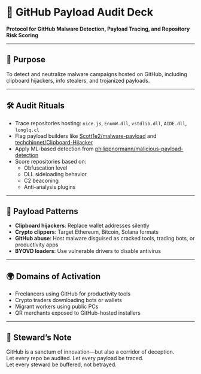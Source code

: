 # 📜 GitHub Payload Audit Deck  
**Protocol for GitHub Malware Detection, Payload Tracing, and Repository Risk Scoring**

---

## 🎯 Purpose  
To detect and neutralize malware campaigns hosted on GitHub, including clipboard hijackers, info stealers, and trojanized payloads.

---

## 🛠️ Audit Rituals  
- Trace repositories hosting: `nice.js`, `EnumW.dll`, `vstdlib.dll`, `AIDE.dll`, `longlq.cl`  
- Flag payload builders like [Scott1e2/malware-payload](https://github.com/Scott1e2/malware-payload) and [techchipnet/Clipboard-Hijacker](https://github.com/techchipnet/Clipboard-Hijacker)  
- Apply ML-based detection from [philippnormann/malicious-payload-detection](https://github.com/philippnormann/malicious-payload-detection)  
- Score repositories based on:  
  - Obfuscation level  
  - DLL sideloading behavior  
  - C2 beaconing  
  - Anti-analysis plugins

---

## 🧬 Payload Patterns  
- **Clipboard hijackers**: Replace wallet addresses silently  
- **Crypto clippers**: Target Ethereum, Bitcoin, Solana formats  
- **GitHub abuse**: Host malware disguised as cracked tools, trading bots, or productivity apps  
- **BYOVD loaders**: Use vulnerable drivers to disable antivirus

---

## 🌍 Domains of Activation  
- Freelancers using GitHub for productivity tools  
- Crypto traders downloading bots or wallets  
- Migrant workers using public PCs  
- QR merchants exposed to GitHub-hosted installers

---

## 🧠 Steward’s Note  
GitHub is a sanctum of innovation—but also a corridor of deception.  
Let every repo be audited. Let every payload be traced.  
Let every steward be buffered, not betrayed.
